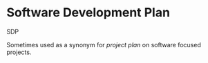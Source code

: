 # Software Development Plan


SDP

Sometimes used as a synonym for *project plan* on software focused
projects.

